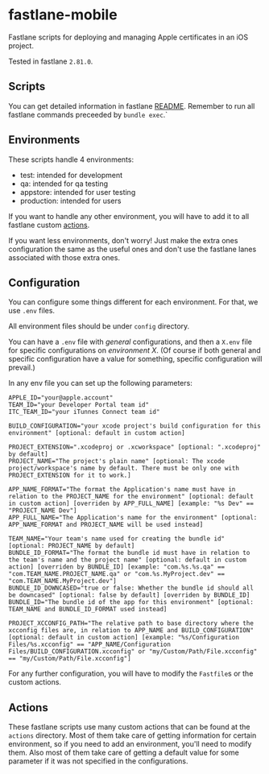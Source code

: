 fastlane-mobile
================

Fastlane scripts for deploying and managing Apple certificates in an iOS project.

Tested in fastlane `2.81.0`.

## Scripts

You can get detailed information in fastlane [README](./README.md).
Remember to run all fastlane commands preceeded by `bundle exec`.`

## Environments

These scripts handle 4 environments:
- test: intended for development
- qa: intended for qa testing
- appstore: intended for user testing
- production: intended for users

If you want to handle any other environment, you will have to add it to all fastlane custom [actions](#actions).

If you want less environments, don't worry! Just make the extra ones configuration the same as the useful ones
and don't use the fastlane lanes associated with those extra ones.

## Configuration

You can configure some things different for each environment. For that, we use `.env` files.

All environment files should be under `config` directory.

You can have a `.env` file with *general* configurations, and then a `X.env` file for specific configurations on *environment X*.
(Of course if both general and specific configuration have a value for something, specific configuration will prevail.)

In any env file you can set up the following parameters:

```
APPLE_ID="your@apple.account"
TEAM_ID="your Developer Portal team id"
ITC_TEAM_ID="your iTunnes Connect team id"

BUILD_CONFIGURATION="your xcode project's build configuration for this environment" [optional: default in custom action]

PROJECT_EXTENSION=".xcodeproj or .xcworkspace" [optional: ".xcodeproj" by default]
PROJECT_NAME="The project's plain name" [optional: The xcode project/workspace's name by default. There must be only one with PROJECT_EXTENSION for it to work.]

APP_NAME_FORMAT="The format the Application's name must have in relation to the PROJECT_NAME for the environment" [optional: default in custom action] [overriden by APP_FULL_NAME] [example: "%s Dev" == "PROJECT_NAME Dev"]
APP_FULL_NAME="The Application's name for the environment" [optional: APP_NAME_FORMAT and PROJECT_NAME will be used instead]

TEAM_NAME="Your team's name used for creating the bundle id" [optional: PROJECT_NAME by default]
BUNDLE_ID_FORMAT="The format the bundle id must have in relation to the team's name and the project name" [optional: default in custom action] [overriden by BUNDLE_ID] [example: "com.%s.%s.qa" == "com.TEAM_NAME.PROJECT_NAME.qa" or "com.%s.MyProject.dev" == "com.TEAM_NAME.MyProject.dev"]
BUNDLE_ID_DOWNCASED="true or false: Whether the bundle id should all be downcased" [optional: false by default] [overriden by BUNDLE_ID]
BUNDLE_ID="The bundle id of the app for this environment" [optional: TEAM_NAME and BUNDLE_ID_FORMAT used instead]

PROJECT_XCCONFIG_PATH="The relative path to base directory where the xcconfig files are, in relation to APP_NAME and BUILD_CONFIGURATION" [optional: default in custom action] [example: "%s/Configuration Files/%s.xcconfig" == "APP_NAME/Configuration Files/BUILD_CONFIGURATION.xcconfig" or "my/Custom/Path/File.xcconfig" == "my/Custom/Path/File.xcconfig"]
```

For any further configuration, you will have to modify the `Fastfile`s or the custom actions.

## Actions

These fastlane scripts use many custom actions that can be found at the `actions` directory.
Most of them take care of getting information for certain environment, so if you need to add an environment, you'll need to modify them.
Also most of them take care of getting a default value for some parameter if it was not specified in the configurations.
